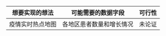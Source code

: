 | 想要实现的想法   | 可能需要的数据字段       | 可行性 |
| ---------------- | ------------------------ | ------ |
| 疫情实时热点地图 | 各地区患者数量和增长情况 | 未论证 |

